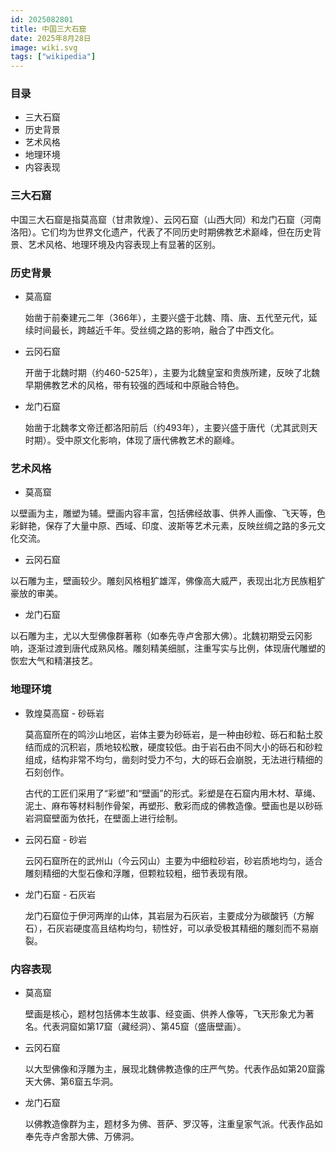 ```yaml
---
id: 2025082801
title: 中国三大石窟
date: 2025年8月28日
image: wiki.svg
tags: ["wikipedia"]
---
```



### 目录

 - 三大石窟
 - 历史背景
 - 艺术风格
 - 地理环境
 - 内容表现


### 三大石窟

中国三大石窟是指莫高窟（甘肃敦煌）、云冈石窟（山西大同）和龙门石窟（河南洛阳）。它们均为世界文化遗产，代表了不同历史时期佛教艺术巅峰，但在历史背景、艺术风格、地理环境及内容表现上有显著的区别。


### 历史背景

- 莫高窟

  始凿于前秦建元二年（366年），主要兴盛于北魏、隋、唐、五代至元代，延续时间最长，跨越近千年。受丝绸之路的影响，融合了中西文化。

- 云冈石窟

  开凿于北魏时期（约460-525年），主要为北魏皇室和贵族所建，反映了北魏早期佛教艺术的风格，带有较强的西域和中原融合特色。

- 龙门石窟

  始凿于北魏孝文帝迁都洛阳前后（约493年），主要兴盛于唐代（尤其武则天时期）。受中原文化影响，体现了唐代佛教艺术的巅峰。

### 艺术风格

- 莫高窟

 以壁画为主，雕塑为辅。壁画内容丰富，包括佛经故事、供养人画像、飞天等，色彩鲜艳，保存了大量中原、西域、印度、波斯等艺术元素，反映丝绸之路的多元文化交流。

- 云冈石窟

 以石雕为主，壁画较少。雕刻风格粗犷雄浑，佛像高大威严，表现出北方民族粗犷豪放的审美。

- 龙门石窟

 以石雕为主，尤以大型佛像群著称（如奉先寺卢舍那大佛）。北魏初期受云冈影响，逐渐过渡到唐代成熟风格。雕刻精美细腻，注重写实与比例，体现唐代雕塑的恢宏大气和精湛技艺。

### 地理环境

- 敦煌莫高窟 - 砂砾岩

  莫高窟所在的鸣沙山地区，岩体主要为砂砾岩，是一种由砂粒、砾石和黏土胶结而成的沉积岩，质地较松散，硬度较低。由于岩石由不同大小的砾石和砂粒组成，结构非常不均匀，凿刻时受力不匀，大的砾石会崩脱，无法进行精细的石刻创作。
  
  古代的工匠们采用了“彩塑”和“壁画”的形式。彩塑是在石窟内用木材、草绳、泥土、麻布等材料制作骨架，再塑形、敷彩而成的佛教造像。壁画也是以砂砾岩洞窟壁面为依托，在壁面上进行绘制。

- 云冈石窟 - 砂岩 

  云冈石窟所在的武州山（今云冈山）主要为中细粒砂岩，砂岩质地均匀，适合雕刻精细的大型石像和浮雕，但颗粒较粗，细节表现有限。

- 龙门石窟 - 石灰岩

  龙门石窟位于伊河两岸的山体，其岩层为石灰岩，主要成分为碳酸钙（方解石），石灰岩硬度高且结构均匀，韧性好，可以承受极其精细的雕刻而不易崩裂。

### 内容表现

- 莫高窟

  壁画是核心，题材包括佛本生故事、经变画、供养人像等，飞天形象尤为著名。代表洞窟如第17窟（藏经洞）、第45窟（盛唐壁画）。

- 云冈石窟
  
  以大型佛像和浮雕为主，展现北魏佛教造像的庄严气势。代表作品如第20窟露天大佛、第6窟五华洞。

- 龙门石窟

  以佛教造像群为主，题材多为佛、菩萨、罗汉等，注重皇家气派。代表作品如奉先寺卢舍那大佛、万佛洞。


